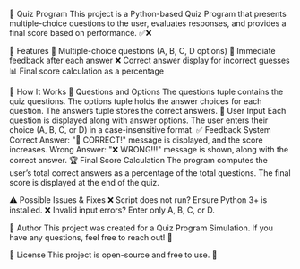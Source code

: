 🧠 Quiz Program
This project is a Python-based Quiz Program that presents multiple-choice questions to the user, evaluates responses, and provides a final score based on performance. ✅❌

📌 Features
📜 Multiple-choice questions (A, B, C, D options)
🧐 Immediate feedback after each answer
❌ Correct answer display for incorrect guesses
📊 Final score calculation as a percentage

🚀 How It Works
📖 Questions and Options
The questions tuple contains the quiz questions.
The options tuple holds the answer choices for each question.
The answers tuple stores the correct answers.
🎯 User Input
Each question is displayed along with answer options.
The user enters their choice (A, B, C, or D) in a case-insensitive format.
✅ Feedback System
Correct Answer: "🎉 CORRECT!" message is displayed, and the score increases.
Wrong Answer: "❌ WRONG!!!" message is shown, along with the correct answer.
🏆 Final Score Calculation
The program computes the user’s total correct answers as a percentage of the total questions.
The final score is displayed at the end of the quiz.

⚠️ Possible Issues & Fixes
❌ Script does not run?
Ensure Python 3+ is installed.
❌ Invalid input errors?
Enter only A, B, C, or D.

👤 Author
This project was created for a Quiz Program Simulation. If you have any questions, feel free to reach out! 📩

📜 License
This project is open-source and free to use. 🚀
